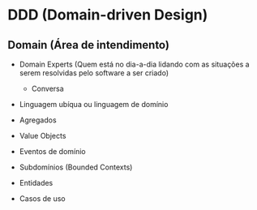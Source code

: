 # DDD (Domain-driven Design)

## Domain (Área de intendimento)

- Domain Experts (Quem está no dia-a-dia lidando com as situações a serem resolvidas pelo software a ser criado)

  - Conversa

- Linguagem ubíqua ou linguagem de domínio

- Agregados

- Value Objects

- Eventos de domínio

- Subdomínios (Bounded Contexts)

- Entidades

- Casos de uso
